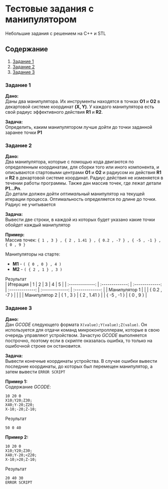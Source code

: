 # Тестовые задания с манипулятором

Небольшие задания с решением на C++ и STL

## Содержание
1. [Задание 1](#задание-1)
2. [Задание 2](#задание-2)
3. [Задание 3](#задание-3)

### Задание 1
**Дано:**  
Даны два манипулятора. Их инструменты находятся в точках **О1** и **О2** в декартовой системе координат __(X, Y)__. У каждого манипулятора есть свой радиус эффективного действия **R1** и **R2**.

**Задача:**  
Определить, каким манипулятором лучше дойти до точки заданной заранее точки **Р1**

### Задание 2
**Дано:**  
Два манипулятора, которые с помощью кода  двигаются по определенным координатам, для сборки того или иного компонента, и описываются стартовыми центрами **O1** и **O2** и радиусом их действия **R1** и **R2** в декартовой системе координат. Радиус действия не изменяется в течении работы программы. Также дан массив точек, где лежат детали **P1…Pn**.  
До детали должен дойти _оптимальный_ манипулятор на текущей итерации процесса. Оптимальность определяется по длине до точки. Радиус не учитывается

**Задача:**  
Вывести две строки, в каждой из которых будет указано какие точки обойдет каждый манипулятор

**Пример:**  
Массив точек:
`{ 1 , 3 } , { 2 , 1.41 } , { 0.2 , -7 } , { -5 , -1 } , { 0 , 9 }`

Манипуляторы на старте:  
* **M1** - `( { 0 , 0 } , 4 )`
* **M2** - `( { 2 , 1 } , 3 )`

Результат  
| Итерация        | 1               | 2               | 3               | 4               | 5               |
| :-------------: | :-------------: | :-------------: | :-------------: | :-------------: | :-------------: |
| Манипулятор 1   |                 |                 |   { 0.2 , -7 }  |                 |                 |
| Манипулятор 2   | { 1 , 3 }       | { 2 , 1.41 }    |                 | { -5 , -1 }     | { 0 , 9 }       |

### Задание 3
**Дано:**  
Дан *GCODE* следующего формата `X(value);Y(value);Z(value)`. 
Он используется для отдачи команд микроконтроллерам, которые в свою очередь управляют устройством. Зачастую _GCODE_ выполняется построчно, поэтому если в скрипте оказалась ошибка, то только на ошибочной строке он остановится.

**Задача:**  
Вывести конечные координаты устройства. 
В случае ошибки вывести последние координаты, до которых был перемещен манипулятор, а затем вывести `ERROR SCRIPT`

**Пример 1:**   
Содержание *GCODE*:
```
10 20 0
X10;Y20;Z30;
X40;Y-20;Z20;
X-10;-20;Z-10;
```
Результат
```
50 0 40
```

**Пример 2:**  
```
10 20 0
X10;Y20;Z30;
X40;Y-20;<Z20;
X-10;>20;Z-10;
```
Результат
```
20 40 30
ERROR SCRIPT
```

